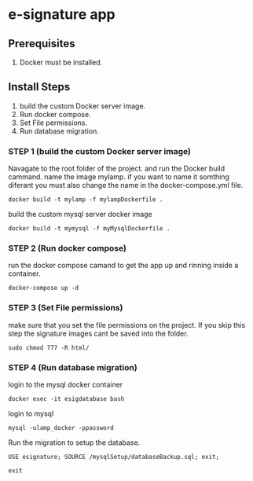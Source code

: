 # e-signature app

## Prerequisites

1. Docker must be installed.

## Install Steps

1. build the custom Docker server image.
1. Run docker compose.
1. Set File permissions.
1. Run database migration.


### STEP 1 (build the custom Docker server image)

Navagate to the root folder of the project. and run the Docker build cammand.
name the image mylamp. if you want to name it somthing diferant you must also change the name in the docker-compose.yml file.
```
docker build -t mylamp -f mylampDockerfile .
```
build the custom mysql server docker image
```
docker build -t mymysql -f myMysqlDockerfile .
```
### STEP 2 (Run docker compose)
run the docker compose camand to get the app up and rinning inside a container.
```
docker-compose up -d
```
### STEP 3 (Set File permissions)
make sure that you set the file permissions on the project. If you skip this step the signature images cant be saved into the folder.
```
sudo chmod 777 -R html/
```
### STEP 4 (Run database migration)
login to the mysql docker container
```
docker exec -it esigdatabase bash
```
login to mysql
```
mysql -ulamp_docker -ppassword
```
Run the migration to setup the database.
```
USE esignature; SOURCE /mysqlSetup/databaseBackup.sql; exit;
```
```
exit
```
